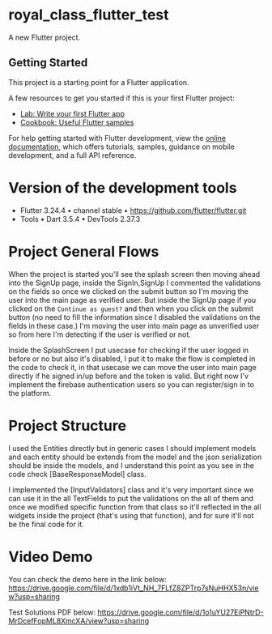 # royal_class_flutter_test

A new Flutter project.

## Getting Started

This project is a starting point for a Flutter application.

A few resources to get you started if this is your first Flutter project:

- [Lab: Write your first Flutter app](https://docs.flutter.dev/get-started/codelab)
- [Cookbook: Useful Flutter samples](https://docs.flutter.dev/cookbook)

For help getting started with Flutter development, view the
[online documentation](https://docs.flutter.dev/), which offers tutorials,
samples, guidance on mobile development, and a full API reference.


# Version of the development tools

- Flutter 3.24.4 • channel stable • https://github.com/flutter/flutter.git
- Tools • Dart 3.5.4 • DevTools 2.37.3

# Project General Flows

When the project is started you'll see the splash screen then moving ahead into the
SignUp page, inside the SignIn,SignUp I commented the validations on the fields so
once we clicked on the submit button so I'm moving the user into the main page as
verified user. But inside the SignUp page if you clicked on the `Continue as guest?`
and then when you click on the submit button (no need to fill the information since I disabled
the validations on the fields in these case.) I'm moving the user into main page as unverified
user so from here I'm detecting if the user is verified or not.

Inside the SplashScreen I put usecase for checking if the user logged in before or no but
also it's disabled, I put it to make the flow is completed in the code to check it, in that usecase
we can move the user into main page directly if he signed in/up before and the token is valid.
But right now I'v implement the firebase authentication users so you can register/sign in 
to the platform.


# Project Structure

I used the Entities directly but in generic cases I should implement models
and each entity should be extends from the model and the json serialization should be inside
the models, and I understand this point as you see in the code check [BaseResponseModel] class.

I implemented the [InputValidators] class and it's very important since we can use it in
the all TextFields to put the validations on the all of them and once we modified specific
function from that class so it'll reflected in the all widgets inside the project
(that's using that function), and for sure it'll not be the final code for it.


# Video Demo

You can check the demo here in the link below:
https://drive.google.com/file/d/1xdb1iVt_NH_7FLfZ8ZPTrp7sNuHHX53n/view?usp=sharing


Test Solutions PDF below:
https://drive.google.com/file/d/1o1uYU27EiPNtrD-MrDcefFopML8XmcXA/view?usp=sharing